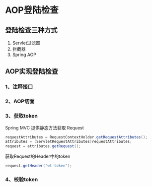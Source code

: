 # AOP登陆检查

## 登陆检查三种方式
1. Servlet过滤器
2. 拦截器
3. Spring AOP

## AOP实现登陆检查

### 1、注释接口

### 2、AOP切面

### 3、获取token
Spring MVC 提供静态方法获取 Request

```java
requestAttributes = RequestContextHolder.getRequestAttributes();
attributes = (ServletRequestAttributes)requestAttributes;
request = attributes.getRequest();
```

获取Request的Header中的token
```java
request.getHeader("wt-token");
```

### 4、校验token






<comment/>